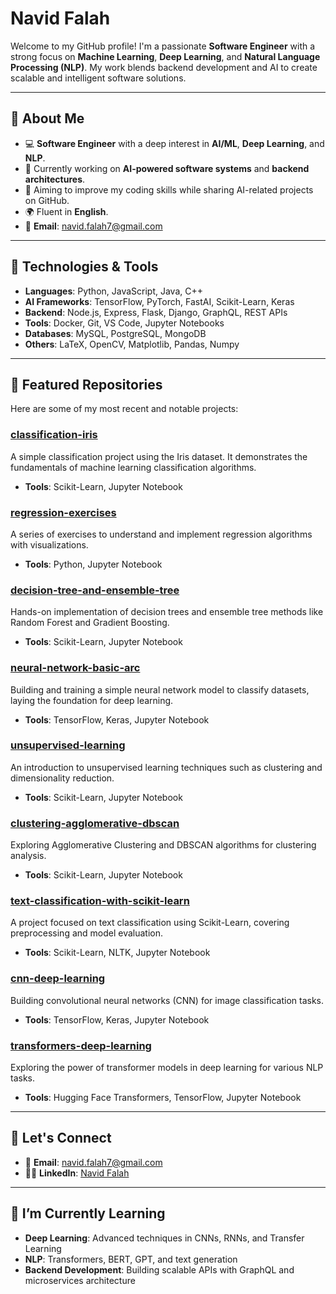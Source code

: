 # Navid Falah

Welcome to my GitHub profile! I'm a passionate **Software Engineer** with a strong focus on **Machine Learning**, **Deep Learning**, and **Natural Language Processing (NLP)**. My work blends backend development and AI to create scalable and intelligent software solutions.

---

## 🔎 About Me

- 💻 **Software Engineer** with a deep interest in **AI/ML**, **Deep Learning**, and **NLP**.
- 🌱 Currently working on **AI-powered software systems** and **backend architectures**.
- 🎯 Aiming to improve my coding skills while sharing AI-related projects on GitHub.
- 🌍 Fluent in **English**.
- 📧 **Email**: [navid.falah7@gmail.com](mailto:navid.falah7@gmail.com)

---

## 🔧 Technologies & Tools

- **Languages**: Python, JavaScript, Java, C++
- **AI Frameworks**: TensorFlow, PyTorch, FastAI, Scikit-Learn, Keras
- **Backend**: Node.js, Express, Flask, Django, GraphQL, REST APIs
- **Tools**: Docker, Git, VS Code, Jupyter Notebooks
- **Databases**: MySQL, PostgreSQL, MongoDB
- **Others**: LaTeX, OpenCV, Matplotlib, Pandas, Numpy

---

## 📂 Featured Repositories

Here are some of my most recent and notable projects:

### [**classification-iris**](https://github.com/navidfalah/classification-iris)
A simple classification project using the Iris dataset. It demonstrates the fundamentals of machine learning classification algorithms.
- **Tools**: Scikit-Learn, Jupyter Notebook

### [**regression-exercises**](https://github.com/navidfalah/regression-exercises)
A series of exercises to understand and implement regression algorithms with visualizations.
- **Tools**: Python, Jupyter Notebook

### [**decision-tree-and-ensemble-tree**](https://github.com/navidfalah/decision-tree-and-ensamble-tree)
Hands-on implementation of decision trees and ensemble tree methods like Random Forest and Gradient Boosting.
- **Tools**: Scikit-Learn, Jupyter Notebook

### [**neural-network-basic-arc**](https://github.com/navidfalah/neural-network-basic-arc)
Building and training a simple neural network model to classify datasets, laying the foundation for deep learning.
- **Tools**: TensorFlow, Keras, Jupyter Notebook

### [**unsupervised-learning**](https://github.com/navidfalah/unsupervised-learning)
An introduction to unsupervised learning techniques such as clustering and dimensionality reduction.
- **Tools**: Scikit-Learn, Jupyter Notebook

### [**clustering-agglomerative-dbscan**](https://github.com/navidfalah/clustring-agglomerative-dbscan)
Exploring Agglomerative Clustering and DBSCAN algorithms for clustering analysis.
- **Tools**: Scikit-Learn, Jupyter Notebook

### [**text-classification-with-scikit-learn**](https://github.com/navidfalah/Text-Classification-with-Scikit-Learn)
A project focused on text classification using Scikit-Learn, covering preprocessing and model evaluation.
- **Tools**: Scikit-Learn, NLTK, Jupyter Notebook

### [**cnn-deep-learning**](https://github.com/navidfalah/cnn-deep-learning)
Building convolutional neural networks (CNN) for image classification tasks.
- **Tools**: TensorFlow, Keras, Jupyter Notebook

### [**transformers-deep-learning**](https://github.com/navidfalah/transformers-deep-learning)
Exploring the power of transformer models in deep learning for various NLP tasks.
- **Tools**: Hugging Face Transformers, TensorFlow, Jupyter Notebook

---

## 💬 Let's Connect

- 📧 **Email**: [navid.falah7@gmail.com](mailto:navid.falah7@gmail.com)
- 🧑‍💻 **LinkedIn**: [Navid Falah](https://www.linkedin.com/in/navidfalah)

---

## 🌱 I’m Currently Learning

- **Deep Learning**: Advanced techniques in CNNs, RNNs, and Transfer Learning
- **NLP**: Transformers, BERT, GPT, and text generation
- **Backend Development**: Building scalable APIs with GraphQL and microservices architecture

